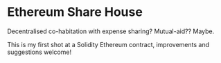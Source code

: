 Ethereum Share House
====

Decentralised co-habitation with expense sharing? Mutual-aid?? Maybe.

This is my first shot at a Solidity Ethereum contract, improvements and suggestions welcome!
